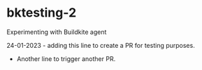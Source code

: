 # bktesting-2
Experimenting with Buildkite agent

24-01-2023 - adding this line to create a PR for testing purposes.
- Another line to trigger another PR.
